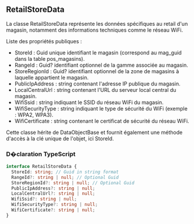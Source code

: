 ﻿## RetailStoreData

La classe RetailStoreData représente les données spécifiques au retail d'un magasin, notamment des informations techniques comme le réseau WiFi.

Liste des propriétés publiques :
- StoreId : Guid unique identifiant le magasin (correspond au mag_guid dans la table pos_magasins).
- RangeId : Guid? identifiant optionnel de la gamme associée au magasin.
- StoreRegionId : Guid? identifiant optionnel de la zone de magasins à laquelle appartient le magasin.
- PublicIpAddress : string contenant l'adresse IP publique du magasin.
- LocalCentralUrl : string contenant l'URL du serveur local central du magasin.
- WifiSsid : string indiquant le SSID du réseau WiFi du magasin.
- WifiSecurityType : string indiquant le type de sécurité du WiFi (exemple : WPA2, WPA3).
- WifiCertificate : string contenant le certificat de sécurité du réseau WiFi.

Cette classe hérite de DataObjectBase et fournit également une méthode d'accès à la clé unique de l'objet, ici StoreId.

### D�claration TypeScript
```typescript
interface RetailStoreData {
  StoreId: string; // Guid in string format
  RangeId?: string | null; // Optional Guid
  StoreRegionId?: string | null; // Optional Guid
  PublicIpAddress?: string | null;
  LocalCentralUrl?: string | null;
  WifiSsid?: string | null;
  WifiSecurityType?: string | null;
  WifiCertificate?: string | null;
}
```